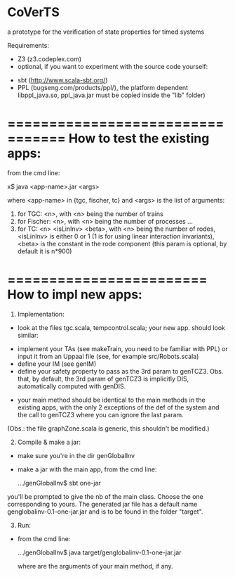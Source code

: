 # CoVerTS
a prototype for the verification of state properties for timed systems

Requirements:
- Z3 (z3.codeplex.com) 
- optional, if you want to experiment with the source code yourself:
 * sbt (http://www.scala-sbt.org/) 
 * PPL (bugseng.com/products/ppl/‎), the platform dependent libppl_java.so, ppl_java.jar must be copied inside the "lib" folder)


=================================
How to test the existing apps:  
=================================

from the cmd line:

x$ java \<app-name\>.jar \<args\>

where \<app-name\> in {tgc, fischer, tc} and \<args\> is the list of arguments:

1. for TGC: \<n\>, with \<n\> being the number of trains 
2. for Fischer: \<n\>, with \<n\> being the number of processes ...
3. for TC: \<n\> \<isLinInv\> \<beta\>, with \<n\> being the number of rodes, \<isLinInv\> is either 0 or 1 (1 is for using linear interaction invariants), \<beta\> is the constant in the rode component (this param is optional, by default it is n*900)

========================
How to impl new apps:  
========================

1. Implementation:
 - look at the files tgc.scala, tempcontrol.scala; your new app. should look similar:
  * implement your TAs (see makeTrain, you need to be familiar with PPL) or input it from an Uppaal file (see, for example src/Robots.scala)
  * define your IM (see genIM)
  * define your safety property to pass as the 3rd param to genTCZ3. Obs. that, by default, the 3rd param of genTCZ3 is implicitly DIS, automatically computed with genDIS.
 - your main method should be identical to the main methods in the existing apps, with the only 2 exceptions of the def of the system and the call to genTCZ3 where you can ignore the last param.

  (Obs.: the file graphZone.scala is generic, this shouldn't be modified.)
 
2. Compile & make a jar:
 - make sure you're in the dir genGlobalInv
 - make a jar with the main app, from the cmd line:
 
    .../genGlobalInv$ sbt one-jar

  you'll be prompted to give the nb of the main class. Choose the one corresponding to yours. The generated jar file has a default name genglobalinv-0.1-one-jar.jar and is to be found in the folder "target". 

3. Run: 
 - from the cmd line:
 
    .../genGlobalInv$ java target/genglobalinv-0.1-one-jar.jar <args>

   where <args> are the arguments of your main method, if any.
